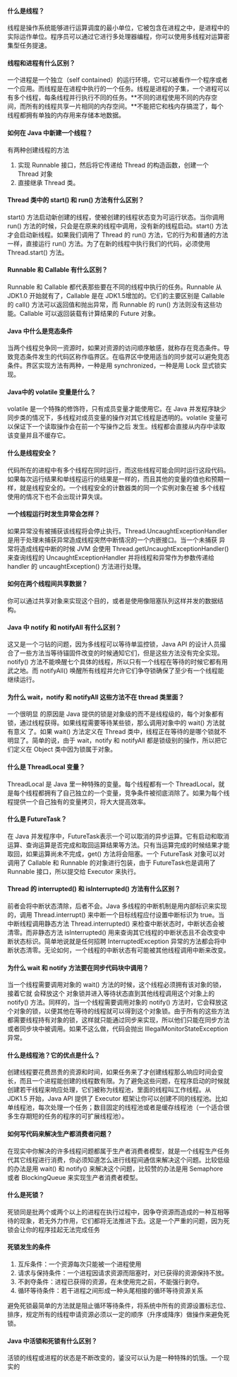 #### 什么是线程？

线程是操作系统能够进行运算调度的最小单位，它被包含在进程之中，是进程中的实际运作单位。程序员可以通过它进行多处理器编程，你可以使用多线程对运算密集型任务提速。

#### 线程和进程有什么区别？

一个进程是一个独立（self contained）的运行环境，它可以被看作一个程序或者一个应用。而线程是在进程中执行的一个任务。线程是进程的子集，一个进程可以有多个线程，每条线程并行执行不同的任务。**不同的进程使用不同的内存空间，而所有的线程共享一片相同的内存空间。**不能把它和栈内存搞混了，每个线程都拥有单独的内存用来存储本地数据。

#### 如何在 Java 中新建一个线程？

有两种创建线程的方法

1. 实现 Runnable 接口，然后将它传递给 Thread 的构造函数，创建一个 Thread 对象
2. 直接继承 Thread 类。

#### Thread 类中的 start() 和 run() 方法有什么区别？

start() 方法启动新创建的线程，使被创建的线程状态变为可运行状态。当你调用 run() 方法的时候，只会是在原来的线程中调用，没有新的线程启动。start() 方法才会启动新线程。如果我们调用了 Thread 的 run() 方法，它的行为和普通的方法一样，直接运行 run() 方法。为了在新的线程中执行我们的代码，必须使用 Thread.start() 方法。

#### Runnable 和 Callable 有什么区别？

Runnable 和 Callable 都代表那些要在不同的线程中执行的任务。Runnable 从 JDK1.0 开始就有了，Callable 是在 JDK1.5增加的。它们的主要区别是 Callable 的 call() 方法可以返回值和抛出异常，而 Runnable 的 run() 方法则没有这些功能。Callable 可以返回装载有计算结果的 Future 对象。

#### Java 中什么是竞态条件

当两个线程兑争同一资源时，如果对资源的访问顺序敏感，就称存在竞态条件。导致竞态条件发生的代码区称作临界区。在临界区中使用适当的同步就可以避免竞态条件。界区实现方法有两种，一种是用 synchronized，一种是用 Lock 显式锁实现。

#### Java中的 volatile 变量是什么？

volatile 是一个特殊的修饰符，只有成员变量才能使用它。在 Java 并发程序缺少同步类的情况下，多线程对成员变量的操作对其它线程是透明的。volatile 变量可以保证下一个读取操作会在前一个写操作之后 发生。线程都会直接从内存中读取该变量并且不缓存它。

#### 什么是线程安全？

代码所在的进程中有多个线程在同时运行，而这些线程可能会同时运行这段代码。如果每次运行结果和单线程运行的结果是一样的，而且其他的变量的值也和预期一样，就是线程安全的。一个线程安全的计数器类的同一个实例对象在被 多个线程使用的情况下也不会出现计算失误。

#### 一个线程运行时发生异常会怎样？

如果异常没有被捕获该线程将会停止执行。Thread.UncaughtExceptionHandler 是用于处理未捕获异常造成线程突然中断情况的一个内嵌接口。当一个未捕获 异常将造成线程中断的时候 JVM 会使用 Thread.getUncaughtExceptionHandler() 来查询线程的 UncaughtExceptionHandler 并将线程和异常作为参数传递给 handler 的 uncaughtException() 方法进行处理。

#### 如何在两个线程间共享数据？

你可以通过共享对象来实现这个目的，或者是使用像阻塞队列这样并发的数据结构。

#### Java 中 notify 和 notifyAll 有什么区别？

这又是一个刁钻的问题，因为多线程可以等待单监控锁，Java API 的设计人员撮合了一些方法当等待锚固件改变的时候通知它们，但是这些方法没有完全实现。notify() 方法不能唤醒七个具体的线程，所以只有一个线程在等待的时候它都有用武之地。而 notifyAll() 唤醒所有线程并允许它们争夺锁确保了至少有一个线程能继续运行。

#### 为什么 wait，notify 和 notifyAll 这些方法不在 thread 类里面？

一个很明显 的原因是 Java 提供的锁是对象级的而不是线程级的，每个对象都有锁，通过线程获得。如果线程需要等待某些锁，那么调用对象中的 wait() 方法就有意义 了。如果 wait() 方法定义在 Thread 类中，线程正在等待的是哪个锁就不明显了。简单的说，由于 wait，notify 和 notifyAll 都是锁级别的操作，所以把它们定义在 Object 类中因为锁属于对象。

#### 什么是 ThreadLocal 变量？

ThreadLocal 是 Java 里一种特殊的变量。每个线程都有一个 ThreadLocal，就是每个线程都拥有了自己独立的一个变量，竞争条件被彻底消除了。如果为每个线程提供一个自己独有的变量拷贝，将大大提高效率。

#### 什么是 FutureTask？

在 Java 并发程序中，FutureTask表示一个可以取消的异步运算。它有启动和取消运算、查询运算是否完成和取回运算结果等方法。只有当运算完成的时候结果才能取回，如果运算尚未不完成，get() 方法将会阻塞。一个 FutureTask 对象可以对调用了 Callable 和 Runnable 的对象进行包装，由于 FutureTask也是调用了 Runnable 接口，所以提交给 Executor 来执行。

#### Thread 的 interrupted() 和 isInterrupted() 方法有什么区别？

前者会将中断状态清除，后者不会。Java 多线程的中断机制是用内部标识来实现的，调用 Thread.interrupt() 来中断一个目标线程应付设置中断标识为 true。当中断线程调用静态方法 Thread.interrupted() 来检查中断状态时，中断状态会被清零。而非静态方法 isInterrupted() 用来查询其它线程的中断状态且不会改变中断状态标识。简单地说就是任何招聘 InterruptedException 异常的方法都会将中断状态清零。无论如何，一个线程的中断状态有可能被其他线程调用中断来改变。

#### 为什么 wait 和 notify 方法要在同步代码块中调用？

当一个线程需要调用对象的 wait() 方法的时候，这个线程必须拥有该对象的锁，接着它就 会释放这个 对象锁并进入等待状态直到其他线程调用这个对象上的 notify() 方法。同样的，当一个线程需要调用对象的 notify() 方法时，它会释放这个对象的锁，以便其他在等待的线程就可以得到这个对象锁。由于所有的这些方法都需要线程持有对象的锁，这样就只能通过同步来实现，所以他们只能在同步方法或者同步块中被调用。如果不这么做，代码会抛出 IllegalMonitorStateException 异常。

#### 什么是线程池？它的优点是什么？

创建线程要花费昂贵的资源和时间，如果任务来了才创建线程那么响应时间会变长，而且一个进程能创建的线程数有限。为了避免这些问题，在程序启动的时候就创建若干线程来响应处理，它们被称为线程池，里面的线程叫工作线程。从 JDK1.5 开始，Java API 提供了 Executor 框架让你可以创建不同的线程池。比如单线程池，每次处理一个任务；数目固定的线程池或者是缓存线程池（一个适合很多生存期短的任务的程序的可扩展线程池）。

#### 如何写代码来解决生产都消费者问题？

在现实中你解决的许多线程问题都属于生产者消费者模型，就是一个线程生产任务代其它线程进行消费，你必须知道怎么进行线程间通信来解决这个问题。比较低级的办法是用 wait() 和 notify() 来解决这个问题，比较赞的办法是用 Semaphore 或者 BlockingQueue 来实现生产者消费者模型。

#### 什么是死锁？

死锁同是批两个或两个以上的进程在执行过程中，因争夺资源而造成的一种互相等待的现象，若无外力作用，它们都将无法推进下去。这是一个严重的问题，因为死锁会让你的程序挂起无法完成任务

#### 死锁发生的条件

1. 互斥条件：一个资源每次只能被一个进程使用
2. 请求与保持条件：一个进程因请求资源而阻塞时，对已获得的资源保持不放。
3. 不剥夺条件：进程已获得的资源，在未使用完之前，不能强行剥夺。
4. 循环等待条件：若干进程之间形成一种头尾相接的循环等待资源关系

避免死锁最简单的方法就是阻止循环等待条件，将系统中所有的资源设置标志位、排序，规定所有的线程申请资源必须以一定的顺序（升序或降序）做操作来避免死锁。

#### Java 中活锁和死锁有什么区别？

活锁的线程或进程的状态是不断改变的，鋈没可以认为是一种特殊的饥饿。一个现实的